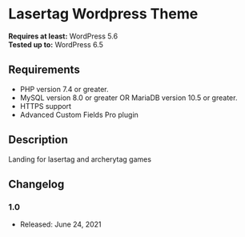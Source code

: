 # Lasertag Wordpress Theme

**Requires at least:** WordPress 5.6  
**Tested up to:** WordPress 6.5

## Requirements

* PHP version 7.4 or greater.
* MySQL version 8.0 or greater OR MariaDB version 10.5 or greater.
* HTTPS support
* Advanced Custom Fields Pro plugin

## Description

Landing for lasertag and archerytag games


## Changelog

### 1.0
* Released: June 24, 2021

